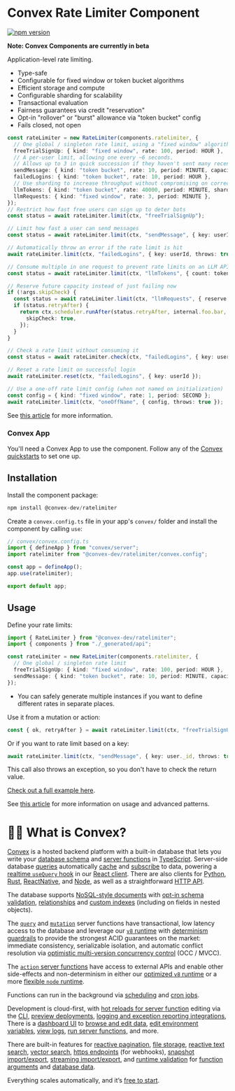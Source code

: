 # Convex Rate Limiter Component

[![npm version](https://badge.fury.io/js/@convex-dev%2Fratelimiter.svg)](https://badge.fury.io/js/@convex-dev%2Fratelimiter)

**Note: Convex Components are currently in beta**

<!-- START: Include on website. -->

Application-level rate limiting.

- Type-safe
- Configurable for fixed window or token bucket algorithms
- Efficient storage and compute
- Configurable sharding for scalability
- Transactional evaluation
- Fairness guarantees via credit "reservation"
- Opt-in "rollover" or "burst" allowance via "token bucket" config
- Fails closed, not open

```ts
const rateLimiter = new RateLimiter(components.ratelimiter, {
  // One global / singleton rate limit, using a "fixed window" algorithm.
  freeTrialSignUp: { kind: "fixed window", rate: 100, period: HOUR },
  // A per-user limit, allowing one every ~6 seconds.
  // Allows up to 3 in quick succession if they haven't sent many recently.
  sendMessage: { kind: "token bucket", rate: 10, period: MINUTE, capacity: 3 },
  failedLogins: { kind: "token bucket", rate: 10, period: HOUR },
  // Use sharding to increase throughput without compromising on correctness.
  llmTokens: { kind: "token bucket", rate: 40000, period: MINUTE, shards: 100 },
  llmRequests: { kind: "fixed window", rate: 3, period: MINUTE },
});
// Restrict how fast free users can sign up to deter bots
const status = await rateLimiter.limit(ctx, "freeTrialSignUp");

// Limit how fast a user can send messages
const status = await rateLimiter.limit(ctx, "sendMessage", { key: userId });

// Automatically throw an error if the rate limit is hit
await rateLimiter.limit(ctx, "failedLogins", { key: userId, throws: true });

// Consume multiple in one request to prevent rate limits on an LLM API.
const status = await rateLimiter.limit(ctx, "llmTokens", { count: tokens });

// Reserve future capacity instead of just failing now
if (!args.skipCheck) {
  const status = await rateLimiter.limit(ctx, "llmRequests", { reserve: true });
  if (status.retryAfter) {
    return ctx.scheduler.runAfter(status.retryAfter, internal.foo.bar, {
      skipCheck: true,
    });
  }
}

// Check a rate limit without consuming it
const status = await rateLimiter.check(ctx, "failedLogins", { key: userId });

// Reset a rate limit on successful login
await rateLimiter.reset(ctx, "failedLogins", { key: userId });

// Use a one-off rate limit config (when not named on initialization)
const config = { kind: "fixed window", rate: 1, period: SECOND };
await rateLimiter.limit(ctx, "oneOffName", { config, throws: true });
```

See [this article](https://stack.convex.dev/rate-limiting) for more information.

### Convex App

You'll need a Convex App to use the component. Follow any of the [Convex quickstarts](https://docs.convex.dev/home) to set one up.

## Installation

Install the component package:

```ts
npm install @convex-dev/ratelimiter
```

Create a `convex.config.ts` file in your app's `convex/` folder and install the component by calling `use`:

```ts
// convex/convex.config.ts
import { defineApp } from "convex/server";
import ratelimiter from "@convex-dev/ratelimiter/convex.config";

const app = defineApp();
app.use(ratelimiter);

export default app;
```

## Usage

Define your rate limits:

```ts
import { RateLimiter } from "@convex-dev/ratelimiter";
import { components } from "./_generated/api";

const rateLimiter = new RateLimiter(components.ratelimiter, {
  // One global / singleton rate limit
  freeTrialSignUp: { kind: "fixed window", rate: 100, period: HOUR },
  sendMessage: { kind: "token bucket", rate: 10, period: MINUTE, capacity: 3 },
});
```

- You can safely generate multiple instances if you want to define different
  rates in separate places.

Use it from a mutation or action:

```ts
const { ok, retryAfter } = await rateLimiter.limit(ctx, "freeTrialSignUp");
```

Or if you want to rate limit based on a key:

```ts
await rateLimiter.limit(ctx, "sendMessage", { key: user._id, throws: true });
```

This call also throws an exception, so you don't have to check the return value.

[Check out a full example here](./example/convex/example.ts).

See [this article](https://stack.convex.dev/rate-limiting) for more information
on usage and advanced patterns.

<!-- END: Include on website. -->

# 🧑‍🏫 What is Convex?

[Convex](https://convex.dev) is a hosted backend platform with a
built-in database that lets you write your
[database schema](https://docs.convex.dev/database/schemas) and
[server functions](https://docs.convex.dev/functions) in
[TypeScript](https://docs.convex.dev/typescript). Server-side database
[queries](https://docs.convex.dev/functions/query-functions) automatically
[cache](https://docs.convex.dev/functions/query-functions#caching--reactivity) and
[subscribe](https://docs.convex.dev/client/react#reactivity) to data, powering a
[realtime `useQuery` hook](https://docs.convex.dev/client/react#fetching-data) in our
[React client](https://docs.convex.dev/client/react). There are also clients for
[Python](https://docs.convex.dev/client/python),
[Rust](https://docs.convex.dev/client/rust),
[ReactNative](https://docs.convex.dev/client/react-native), and
[Node](https://docs.convex.dev/client/javascript), as well as a straightforward
[HTTP API](https://docs.convex.dev/http-api/).

The database supports
[NoSQL-style documents](https://docs.convex.dev/database/document-storage) with
[opt-in schema validation](https://docs.convex.dev/database/schemas),
[relationships](https://docs.convex.dev/database/document-ids) and
[custom indexes](https://docs.convex.dev/database/indexes/)
(including on fields in nested objects).

The
[`query`](https://docs.convex.dev/functions/query-functions) and
[`mutation`](https://docs.convex.dev/functions/mutation-functions) server functions have transactional,
low latency access to the database and leverage our
[`v8` runtime](https://docs.convex.dev/functions/runtimes) with
[determinism guardrails](https://docs.convex.dev/functions/runtimes#using-randomness-and-time-in-queries-and-mutations)
to provide the strongest ACID guarantees on the market:
immediate consistency,
serializable isolation, and
automatic conflict resolution via
[optimistic multi-version concurrency control](https://docs.convex.dev/database/advanced/occ) (OCC / MVCC).

The [`action` server functions](https://docs.convex.dev/functions/actions) have
access to external APIs and enable other side-effects and non-determinism in
either our
[optimized `v8` runtime](https://docs.convex.dev/functions/runtimes) or a more
[flexible `node` runtime](https://docs.convex.dev/functions/runtimes#nodejs-runtime).

Functions can run in the background via
[scheduling](https://docs.convex.dev/scheduling/scheduled-functions) and
[cron jobs](https://docs.convex.dev/scheduling/cron-jobs).

Development is cloud-first, with
[hot reloads for server function](https://docs.convex.dev/cli#run-the-convex-dev-server) editing via the
[CLI](https://docs.convex.dev/cli),
[preview deployments](https://docs.convex.dev/production/hosting/preview-deployments),
[logging and exception reporting integrations](https://docs.convex.dev/production/integrations/),
There is a
[dashboard UI](https://docs.convex.dev/dashboard) to
[browse and edit data](https://docs.convex.dev/dashboard/deployments/data),
[edit environment variables](https://docs.convex.dev/production/environment-variables),
[view logs](https://docs.convex.dev/dashboard/deployments/logs),
[run server functions](https://docs.convex.dev/dashboard/deployments/functions), and more.

There are built-in features for
[reactive pagination](https://docs.convex.dev/database/pagination),
[file storage](https://docs.convex.dev/file-storage),
[reactive text search](https://docs.convex.dev/text-search),
[vector search](https://docs.convex.dev/vector-search),
[https endpoints](https://docs.convex.dev/functions/http-actions) (for webhooks),
[snapshot import/export](https://docs.convex.dev/database/import-export/),
[streaming import/export](https://docs.convex.dev/production/integrations/streaming-import-export), and
[runtime validation](https://docs.convex.dev/database/schemas#validators) for
[function arguments](https://docs.convex.dev/functions/args-validation) and
[database data](https://docs.convex.dev/database/schemas#schema-validation).

Everything scales automatically, and it’s [free to start](https://www.convex.dev/plans).
